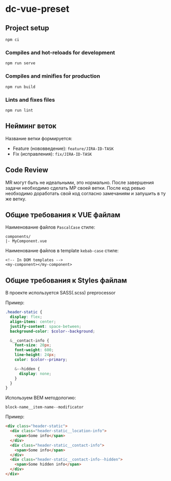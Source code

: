 # dc-vue-preset

## Project setup
```
npm ci
```

### Compiles and hot-reloads for development
```
npm run serve
```

### Compiles and minifies for production
```
npm run build
```

### Lints and fixes files
```
npm run lint
```

## Нейминг веток
Название ветки формируется:

  - Feature (нововведение): `feature/JIRA-ID-TASK`
  - Fix (исправления): `fix/JIRA-ID-TASK`

## Code Review

  MR могут быть не идеальными, это нормально. После завершения задачи необходимо сделать МР своей ветки.
  После код ревью необходимо доработать свой код согласно замечаниям и запушить в ту же ветку.

## Общие требования к VUE файлам

Наименование файлов `PascalCase` стиле:

    components/
    |- MyComponent.vue

Наименование файлов в template `kebab-case` стиле:

    <!-- In DOM templates -->
    <my-component></my-component>

## Общие требования к Styles файлам

В проекте используется SASS(.scss) preprocessor

Пример:

```scss
.header-static {
  display: flex;
  align-items: center;
  justify-content: space-between;
  background-color: $color--background;

  &__contact-info {
    font-size: 20px;
    font-weight: 600;
    line-height: 24px;
    color: $color--primary;

    &--hidden {
      display: none;
    }
  }
}
```

Используем BEM методологию:

`block-name__item-name--modificator`

Пример:

```html
<div class="header-static">
  <div class="header-static__location-info">
    <span>Some info</span>
  </div>
  <div class="header-static__contact-info">
    <span>Some info</span>
  </div>
  <div class="header-static__contact-info--hidden">
    <span>Some hidden info</span>
  </div>
</div>
```
